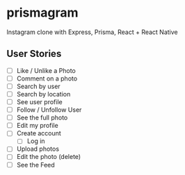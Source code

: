 # prismagram

Instagram clone with Express, Prisma, React + React Native

## User Stories

- [ ] Like / Unlike a Photo
- [ ] Comment on a photo
- [ ] Search by user
- [ ] Search by location
- [ ] See user profile
- [ ] Follow / Unfollow User
- [ ] See the full photo
- [ ] Edit my profile
- [ ] Create account
  - [ ] Log in
- [ ] Upload photos
- [ ] Edit the photo (delete)
- [ ] See the Feed
